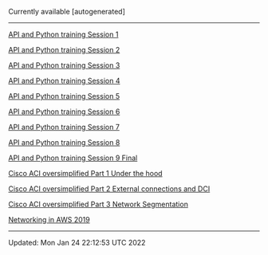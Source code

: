 Currently available [autogenerated]

***

[API and Python training Session 1](PDF/API-and-Python-training-Session-1.pdf)

[API and Python training Session 2](PDF/API-and-Python-training-Session-2.pdf)

[API and Python training Session 3](PDF/API-and-Python-training-Session-3.pdf)

[API and Python training Session 4](PDF/API-and-Python-training-Session-4.pdf)

[API and Python training Session 5](PDF/API-and-Python-training-Session-5.pdf)

[API and Python training Session 6](PDF/API-and-Python-training-Session-6.pdf)

[API and Python training Session 7](PDF/API-and-Python-training-Session-7.pdf)

[API and Python training Session 8](PDF/API-and-Python-training-Session-8.pdf)

[API and Python training Session 9 Final](PDF/API-and-Python-training-Session-9-Final.pdf)

[Cisco ACI oversimplified Part 1 Under the hood](PDF/Cisco-ACI-oversimplified-Part-1-Under-the-hood.pdf)

[Cisco ACI oversimplified Part 2 External connections and DCI](PDF/Cisco-ACI-oversimplified-Part-2-External-connections-and-DCI.pdf)

[Cisco ACI oversimplified Part 3 Network Segmentation](PDF/Cisco-ACI-oversimplified-Part-3-Network-Segmentation.pdf)

[Networking in AWS 2019](PDF/Networking-in-AWS-2019.pdf)

***

Updated: Mon Jan 24 22:12:53 UTC 2022
